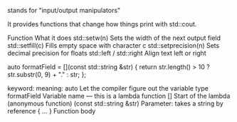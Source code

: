 <iomanip> stands for "input/output manipulators"

It provides functions that change how things print with std::cout.

Function	What it does
std::setw(n)	Sets the width of the next output field
std::setfill(c)	Fills empty space with character c
std::setprecision(n)	Sets decimal precision for floats
std::left / std::right	Align text left or right

auto formatField = [](const std::string &str) {
    return str.length() > 10 ? str.substr(0, 9) + "." : str;
};

keyword:                 meaning:
auto	          Let the compiler figure out the variable type
formatField	      Variable name — this is a lambda function
[]	              Start of the lambda (anonymous function)
(const std::string &str)	Parameter: takes a string by reference
{ ... }	          Function body
